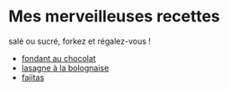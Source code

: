# Mes merveilleuses recettes
salé ou sucré, forkez et régalez-vous !

- [fondant au chocolat](fondant%20au%20chocolat.md)
- [lasagne à la bolognaise](lasagne_bolognaise.md)
- [fajitas](fajitas.md)